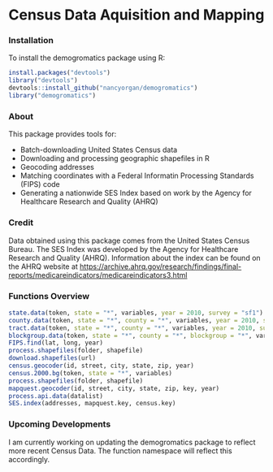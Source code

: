 # Census Data Aquisition and Mapping

### Installation

To install the demogromatics package using R:

```r
install.packages("devtools")
library("devtools")
devtools::install_github("nancyorgan/demogromatics")
library("demogromatics")
```

### About

This package provides tools for:
- Batch-downloading United States Census data
- Downloading and processing geographic shapefiles in R
- Geocoding addresses
- Matching coordinates with a Federal Informatin Processing Standards (FIPS) code
- Generating a nationwide SES Index based on work by the Agency for Healthcare Research and Quality (AHRQ)

### Credit

Data obtained using this package comes from the United States Census Bureau. The SES Index was developed by the Agency for Healthcare Research and Quality (AHRQ). Information about the index can be found on the AHRQ website at https://archive.ahrq.gov/research/findings/final-reports/medicareindicators/medicareindicators3.html 

### Functions Overview

```r
state.data(token, state = "*", variables, year = 2010, survey = "sf1")
county.data(token, state = "*", county = "*", variables, year = 2010, survey = "sf1")
tract.data(token, state = "*", county = "*", variables, year = 2010, survey = "sf1")
blockgroup.data(token, state = "*", county = "*", blockgroup = "*", variables, year = 2010, survey = "sf1")
FIPS.find(lat, long, year)
process.shapefiles(folder, shapefile)
download.shapefiles(url)
census.geocoder(id, street, city, state, zip, year)
census.2000.bg(token, state = "*", variables)
process.shapefiles(folder, shapefile)
mapquest.geocoder(id, street, city, state, zip, key, year)
process.api.data(datalist)
SES.index(addresses, mapquest.key, census.key)
```

### Upcoming Developments

I am currently working on updating the demogromatics package to reflect more recent Census Data. The function namespace will reflect this accordingly. 
 
